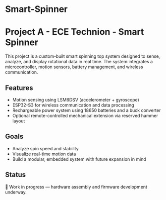 # Smart-Spinner
# Project A - ECE Technion - Smart Spinner

This project is a custom-built smart spinning top system designed to sense, analyze, and display rotational data in real time.
The system integrates a microcontroller, motion sensors, battery management, and wireless communication.

## Features
- Motion sensing using LSM6DSV (accelerometer + gyroscope)
- ESP32-S3 for wireless communication and data processing
- Rechargeable power system using 18650 batteries and a buck converter
- Optional remote-controlled mechanical extension via reserved hammer layout

## Goals
- Analyze spin speed and stability
- Visualize real-time motion data
- Build a modular, embedded system with future expansion in mind

## Status
🚧 Work in progress — hardware assembly and firmware development underway.
